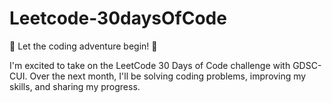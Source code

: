 # Leetcode-30daysOfCode

🚀 Let the coding adventure begin! 🚀

I'm excited to take on the LeetCode 30 Days of Code challenge with GDSC-CUI. Over the next month, I'll be solving coding problems, improving my skills, and sharing my progress.



